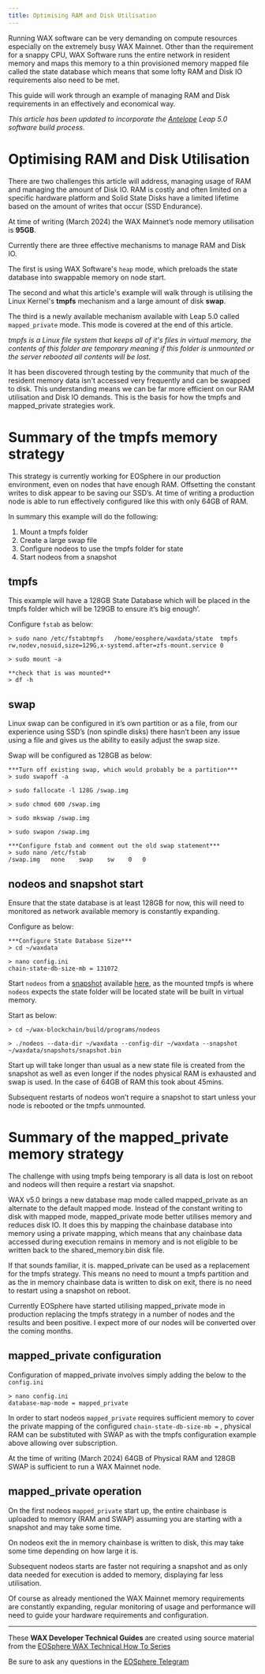 ```yaml
---
title: Optimising RAM and Disk Utilisation
---
```


Running WAX software can be very demanding on compute resources especially on the extremely busy WAX Mainnet. Other than the requirement for a snappy CPU, WAX Software runs the entire network in resident memory and maps this memory to a thin provisioned memory mapped file called the state database which means that some lofty RAM and Disk IO requirements also need to be met.

This guide will work through an example of managing RAM and Disk requirements in an effectively and economical way.

_This article has been updated to incorporate the_ [_Antelope_](https://antelope.io/) _Leap 5.0 software build process._

# Optimising RAM and Disk Utilisation

There are two challenges this article will address, managing usage of RAM and managing the amount of Disk IO. RAM is costly and often limited on a specific hardware platform and Solid State Disks have a limited lifetime based on the amount of writes that occur (SSD Endurance).

At time of writing (March 2024) the WAX Mainnet’s node memory utilisation is **95GB**.

Currently there are three effective mechanisms to manage RAM and Disk IO. 

The first is using WAX Software's ```heap``` mode, which preloads the state database into swappable memory on node start. 

The second and what this article's example will walk through is utilising the Linux Kernel's **tmpfs** mechanism and a large amount of disk **swap**. 

The third is a newly available mechanism available with Leap 5.0 called ```mapped_private``` mode. This mode is covered at the end of this article.

_tmpfs is a Linux file system that keeps all of it's files in virtual memory, the contents of this folder are temporary meaning if this folder is unmounted or the server rebooted all contents will be lost._

It has been discovered through testing by the community that much of the resident memory data isn't accessed very frequently and can be swapped to disk. This understanding means we can be far more efficient on our RAM utilisation and Disk IO demands. This is the basis for how the tmpfs and mapped_private strategies work.

# Summary of the tmpfs memory strategy

This strategy is currently working for EOSphere in our production environment, even on nodes that have enough RAM. Offsetting the constant writes to disk appear to be saving our SSD’s. At time of writing a production node is able to run effectively configured like this with only 64GB of RAM.

In summary this example will do the following:

1.  Mount a tmpfs folder
2.  Create a large swap file
3.  Configure nodeos to use the tmpfs folder for state
4.  Start nodeos from a snapshot

## tmpfs

This example will have a 128GB State Database which will be placed in the tmpfs folder which will be 129GB to ensure it‘s big enough’.

Configure  `fstab`  as below:

```
> sudo nano /etc/fstabtmpfs   /home/eosphere/waxdata/state  tmpfs rw,nodev,nosuid,size=129G,x-systemd.after=zfs-mount.service 0

> sudo mount -a

**check that is was mounted**
> df -h
```

## swap

Linux swap can be configured in it’s own partition or as a file, from our experience using SSD’s (non spindle disks) there hasn’t been any issue using a file and gives us the ability to easily adjust the swap size.

Swap will be configured as 128GB as below:

```
***Turn off existing swap, which would probably be a partition***
> sudo swapoff -a

> sudo fallocate -l 128G /swap.img

> sudo chmod 600 /swap.img

> sudo mkswap /swap.img

> sudo swapon /swap.img

***Configure fstab and comment out the old swap statement***
> sudo nano /etc/fstab
/swap.img   none    swap    sw    0   0
```

## nodeos and snapshot start

Ensure that the state database is at least 128GB for now, this will need to monitored as network available memory is constantly expanding.

Configure as below:

```
***Configure State Database Size***  
> cd ~/waxdata  

> nano config.ini
chain-state-db-size-mb = 131072
```

Start  `nodeos`  from a  [snapshot](https://medium.com/eosphere/wax-technical-how-to-2-db45a339e735)  available  [here](https://snapshots.eosphere.io/), as the mounted tmpfs is where  `nodeos`  expects the state folder will be located state will be built in virtual memory.

Start as below:

```
> cd ~/wax-blockchain/build/programs/nodeos

> ./nodeos --data-dir ~/waxdata --config-dir ~/waxdata --snapshot ~/waxdata/snapshots/snapshot.bin
```

Start up will take longer than usual as a new state file is created from the snapshot as well as even longer if the nodes physical RAM is exhausted and swap is used. In the case of 64GB of RAM this took about 45mins.

Subsequent restarts of nodeos won’t require a snapshot to start unless your node is rebooted or the tmpfs unmounted.

# Summary of the mapped_private memory strategy
The challenge with using tmpfs being temporary is all data is lost on reboot and nodeos will then require a restart via snapshot.

WAX v5.0 brings a new database map mode called mapped_private as an alternate to the default mapped mode. Instead of the constant writing to disk with mapped mode, mapped_private mode better utilises memory and reduces disk IO. It does this by mapping the chainbase database into memory using a private mapping, which means that any chainbase data accessed during execution remains in memory and is not eligible to be written back to the shared_memory.bin disk file.

If that sounds familiar, it is. mapped_private can be used as a replacement for the tmpfs strategy. This means no need to mount a tmpfs partition and as the in memory chainbase data is written to disk on exit, there is no need to restart using a snapshot on reboot.

Currently EOSphere have started utilising mapped_private mode in production replacing the tmpfs strategy in a number of nodes and the results and been positive. I expect more of our nodes will be converted over the coming months.

## mapped_private configuration
Configuration of mapped_private involves simply adding the below to the ```config.ini```

```
> nano config.ini
database-map-mode = mapped_private
```

In order to start nodeos ```mapped_private``` requires sufficient memory to cover the private mapping of the configured ```chain-state-db-size-mb =``` , physical RAM can be substituted with SWAP as with the tmpfs configuration example above allowing over subscription.

At the time of writing (March 2024) 64GB of Physical RAM and 128GB SWAP is sufficient to run a WAX Mainnet node.

## mapped_private operation
On the first nodeos ```mapped_private``` start up, the entire chainbase is uploaded to memory (RAM and SWAP) assuming you are starting with a snapshot and may take some time.

On nodeos exit the in memory chainbase is written to disk, this may take some time depending on how large it is.

Subsequent nodeos starts are faster not requiring a snapshot and as only data needed for execution is added to memory, displaying far less utilisation.

Of course as already mentioned the WAX Mainnet memory requirements are constantly expanding, regular monitoring of usage and performance will need to guide your hardware requirements and configuration.

---

These **WAX Developer Technical Guides** are created using source material from the [EOSphere WAX Technical How To Series](https://medium.com/eosphere/wax-technical-how-to/home)

Be sure to ask any questions in the  [EOSphere Telegram](https://t.me/eosphere_io)
